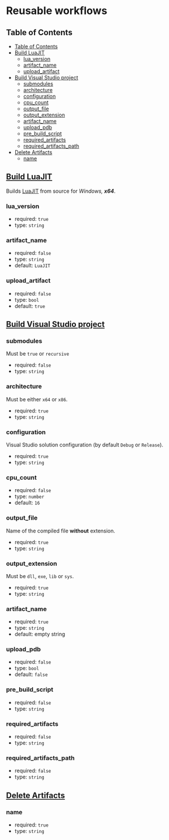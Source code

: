 <h1>Reusable workflows</h1>

## Table of Contents

- [Table of Contents](#table-of-contents)
- [Build LuaJIT](#build-luajit)
  - [lua_version](#lua_version)
  - [artifact_name](#artifact_name)
  - [upload_artifact](#upload_artifact)
- [Build Visual Studio project](#build-visual-studio-project)
  - [submodules](#submodules)
  - [architecture](#architecture)
  - [configuration](#configuration)
  - [cpu_count](#cpu_count)
  - [output_file](#output_file)
  - [output_extension](#output_extension)
  - [artifact_name](#artifact_name-1)
  - [upload_pdb](#upload_pdb)
  - [pre_build_script](#pre_build_script)
  - [required_artifacts](#required_artifacts)
  - [required_artifacts_path](#required_artifacts_path)
- [Delete Artifacts](#delete-artifacts)
  - [name](#name)

## [Build LuaJIT](build_lua_jit.yml)

Builds [LuaJIT](https://luajit.org/) from source for *Windows, __x64__*.

### lua_version

- required: `true`
- type: `string`

### artifact_name

- required: `false`
- type: `string`
- default: `LuaJIT`

### upload_artifact

- required: `false`
- type: `bool`
- default: `true`

## [Build Visual Studio project](build_vs_project.yml)

### submodules

Must be `true` or `recursive`

- required: `false`
- type: `string`

### architecture

Must be either `x64` or `x86`.

- required: `true`
- type: `string`

### configuration

Visual Studio solution configuration (by default `Debug` or `Release`).

- required: `true`
- type: `string`

### cpu_count

- required: `false`
- type: `number`
- default: `16`

### output_file

Name of the compiled file __without__ extension.

- required: `true`
- type: `string`

### output_extension

Must be `dll`, `exe`, `lib` or `sys`.

- required: `true`
- type: `string`

### artifact_name

- required: `true`
- type: `string`
- default: empty string

### upload_pdb

- required: `false`
- type: `bool`
- default: `false`

### pre_build_script

- required: `false`
- type: `string`

### required_artifacts

- required: `false`
- type: `string`

### required_artifacts_path

- required: `false`
- type: `string`

## [Delete Artifacts](delete_artifacts.yml)

### name

- required: `true`
- type: `string`
